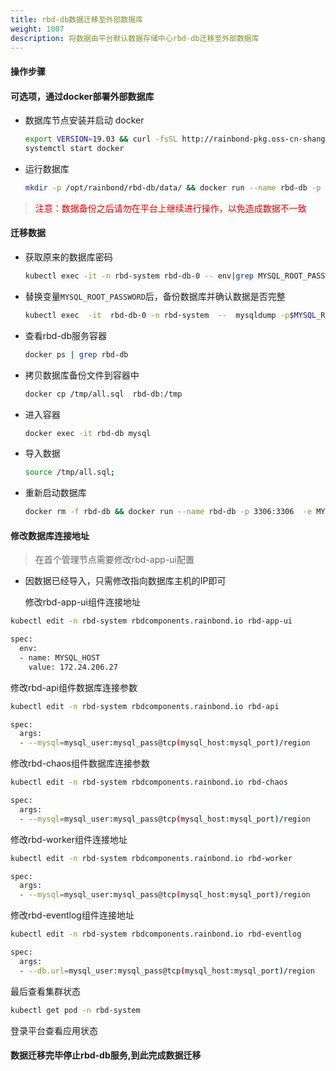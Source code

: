 ```yaml
---
title: rbd-db数据迁移至外部数据库
weight: 1007
description: 将数据由平台默认数据存储中心rbd-db迁移至外部数据库
---
```


#### 操作步骤

#### 可选项，通过docker部署外部数据库


- 数据库节点安装并启动 docker

  ```bash
  export VERSION=19.03 && curl -fsSL http://rainbond-pkg.oss-cn-shanghai.aliyuncs.com/releases/docker/install-docker.sh | bash -s docker
  systemctl start docker
  ```

- 运行数据库

  ```bash
  mkdir -p /opt/rainbond/rbd-db/data/ && docker run --name rbd-db -p 3306:3306  -e MYSQL_ALLOW_EMPTY_PASSWORD="yes" -v /opt/rainbond/rbd-db/data:/var/lib/mysql -i registry.cn-hangzhou.aliyuncs.com/goodrain/rbd-db:8.0.19
  ```

><font color="#dd0000">注意：数据备份之后请勿在平台上继续进行操作，以免造成数据不一致</font><br />

#### 迁移数据

- 获取原来的数据库密码

  ```bash
  kubectl exec -it -n rbd-system rbd-db-0 -- env|grep MYSQL_ROOT_PASSWORD
  ```

- 替换变量`MYSQL_ROOT_PASSWORD`后，备份数据库并确认数据是否完整

  ```bash
  kubectl exec  -it  rbd-db-0 -n rbd-system  --  mysqldump -p$MYSQL_ROOT_PASSWORD --all-databases > all.sql && cat all.sql
  ```


- 查看rbd-db服务容器

  ```bash
  docker ps | grep rbd-db
  ```

- 拷贝数据库备份文件到容器中

  ```bash
  docker cp /tmp/all.sql  rbd-db:/tmp
  ```

- 进入容器

  ```bash
  docker exec -it rbd-db mysql
  ```

- 导入数据

  ```bash
  source /tmp/all.sql;
  ```

- 重新启动数据库

  ```bash
  docker rm -f rbd-db && docker run --name rbd-db -p 3306:3306  -e MYSQL_ALLOW_EMPTY_PASSWORD="yes" -v /opt/rainbond/rbd-db/data:/var/lib/mysql -i registry.cn-hangzhou.aliyuncs.com/goodrain/rbd-db:8.0.19
  ```

#### 修改数据库连接地址

> 在首个管理节点需要修改rbd-app-ui配置

- 因数据已经导入，只需修改指向数据库主机的IP即可 

  修改rbd-app-ui组件连接地址

```bash
kubectl edit -n rbd-system rbdcomponents.rainbond.io rbd-app-ui

spec:
  env:
  - name: MYSQL_HOST
    value: 172.24.206.27
```

修改rbd-api组件数据库连接参数

```bash
kubectl edit -n rbd-system rbdcomponents.rainbond.io rbd-api

spec:
  args:
  - --mysql=mysql_user:mysql_pass@tcp(mysql_host:mysql_port)/region
```

修改rbd-chaos组件数据库连接参数

```bash
kubectl edit -n rbd-system rbdcomponents.rainbond.io rbd-chaos

spec:
  args:
  - --mysql=mysql_user:mysql_pass@tcp(mysql_host:mysql_port)/region
```

修改rbd-worker组件连接地址

```bash
kubectl edit -n rbd-system rbdcomponents.rainbond.io rbd-worker

spec:
  args:
  - --mysql=mysql_user:mysql_pass@tcp(mysql_host:mysql_port)/region
```

修改rbd-eventlog组件连接地址

```bash
kubectl edit -n rbd-system rbdcomponents.rainbond.io rbd-eventlog

spec:
  args:
  - --db.url=mysql_user:mysql_pass@tcp(mysql_host:mysql_port)/region
```

最后查看集群状态 

```bash
kubectl get pod -n rbd-system
```
登录平台查看应用状态

#### 数据迁移完毕停止rbd-db服务,到此完成数据迁移